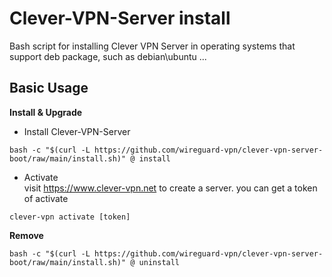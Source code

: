 # Clever-VPN-Server install

Bash script for installing Clever VPN Server in operating systems that support deb package, such as debian\ubuntu ...

## Basic Usage

**Install & Upgrade**
- Install Clever-VPN-Server
```
bash -c "$(curl -L https://github.com/wireguard-vpn/clever-vpn-server-boot/raw/main/install.sh)" @ install
```
- Activate <br/>
  visit https://www.clever-vpn.net to create a server. you can get a token of activate
```
clever-vpn activate [token]
```
**Remove**

```
bash -c "$(curl -L https://github.com/wireguard-vpn/clever-vpn-server-boot/raw/main/install.sh)" @ uninstall
```

